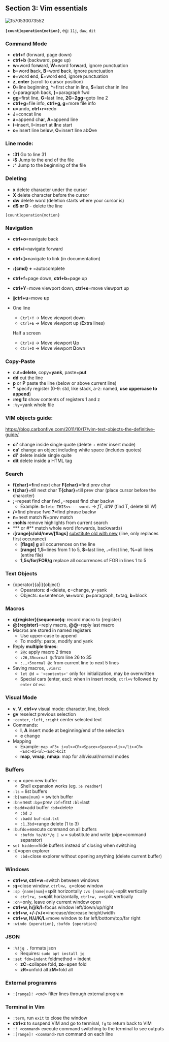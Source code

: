 ## Section 3: Vim essentials

![1570530073552](../../.images/1570530073552.png)

**`[count]operation{motion}`**, eg: `11j`, `daw`, `dit`

### Command Mode

* **ctrl+f** (forward, page down)
* **ctrl+b** (backward, page up)
* **w**=word for**w**ard, **W**=word for**w**ard, ignore punctuation
* **b**=word **b**ack, **B**=word **b**ack, ignore punctuation
* **e**=word **e**nd, **E**=word **e**nd, ignore punctuation
* **z, enter** (scroll to cursor position)
* **0**=line beginning, **^**=first char in line, **$**=last char in line
* **{**=paragraph back, **}**=paragraph fwd
*  **gg**=first line, **G**=last line, **2G**=**2gg**=goto line 2
* **ctrl+g**=file info, **ctrl+g, g**=more file info
* **u**=undo, **ctrl+r**=redo
* **J**=concat line
* **a**=append ch**a**r, **A**=append line
* **i**=insert, **I**=insert at l**I**ne start
* **o**=insert line bel**o**w, **O**=insert line ab**O**ve

### Line mode:

* **:31** Go to line 31
* **:$** Jump to the end of the file
* **:^** Jump to the beginning of the file

### Deleting

* **x** delete character under the cursor
* **X** delete character before the cursor
* **dw** delete word (deletion starts where your cursor is)
* **d$ or D** - delete the line

`[count]operation{motion}`

### Navigation

* **ctrl+o**=navigate back

* **ctrl+i**=navigate forward

* **ctrl+]**=navigate to link (in documentation)

* **:{cmd} + <TAB>**=autocomplete

* **ctrl+f**=page down, **ctrl+b**=page up

* **ctrl+Y**=move viewport down, **ctrl+e**=move viewport up

* jj**ctrl+u**=move **u**p 

* One line

  - `Ctrl+Y` → Move viewport down
  - `Ctrl+E` → Move viewport up (**E**xtra lines)

  Half a screen

  - `Ctrl+U` → Move viewport **U**p
  - `Ctrl+D` → Move viewport **D**own

### Copy-Paste

* cut=**delete**, copy=**yank**, paste=**put**
* **dd** cut the line
* **p** or **P** paste the line (below or above current line)
* **"** specify register (0-9: std, like stack, a-z: named, **use uppercase to append**)
* **:reg 1z** show contents of registers 1 and z
* `:%y`=yank whole file

### VIM objects guide:

https://blog.carbonfive.com/2011/10/17/vim-text-objects-the-definitive-guide/

* **ci'** change inside single quote (delete + enter insert mode)
* **ca'** change an object including white space (includes quotes)
* **di'** delete inside single quite
* **dit** delete inside a HTML tag

### Search

* **f{char}**=**f**ind next char **F{char}**=find prev char
* **t{char}**=**t**ill next char **T{char}**=till prev char (place cursor before the character)
* **;**=repeat find char fwd **,**=repeat find char backw
  * Example: `Delete THIS<<--- word.` -> *fT, dtW* (find T, delete till W)
* **/**=find phrase fwd **?**=find phrase backw
* **n**=next match **N**=prev match
* **:nohls** remove highlights from current search
* *** or #** match whole word (forwards, backwards)
* **:[range]s/old/new/[flags]** <u>substitute old with new</u> (line, only replaces first occurance)
  * **[flags]** **g** all occurrences on the line
  * **[range]** **1,5**=lines from 1 to 5, **$**=last line, **.**=first line, **%**=all lines (entire file)
  * **1,5s/for/FOR/g** replace all occurrences of FOR in lines 1 to 5

### Text Objects

* {operator}{a|i}{object}
  * Opearators: **d**=delete, **c**=change, **y**=yank
  * Objects: **s**=sentence, **w**=word, **p**=paragraph, **t**=tag, **b**=block

### Macros

* **q{register}(sequence)q**: record macro to {register}
* **@{register}**=reply macro, **@@**=reply last macro
* Macros are stored in named registers
  * Use upper-case to append
  * To modify: paste, modify and yank
* Reply **multiple times**:
  * `2@c` apply macro 2 times
  * `:26,35normal @c`from line 26 to 35
  * `:.,+5normal @c` from current line to next 5 lines
* Saving macros, `.vimrc`:
  * `let @d = '<contents>'` only for initialization, may be overwritten
  * Special cars (enter, esc): when in insert mode, `ctrl+v` followed by `enter` or `esc`

### Visual Mode

* **v**, **V**, **ctrl+v** visual mode: character, line, block
* **gv** reselect previous selection
* `:center`, `:left`, `:right` center selected text
* Commands:
  * **I**, **A** insert mode at beginning/end of the selection
  * **c** change
* Mapping
  * Example: `map <F3> i<ul><CR><Space><Space><li></li><CR><Esc>0i<ul><Esc>kcit`
  * **map**, **vmap**, **nmap**: map for all/visual/normal modes

### Buffers

* `:e`  = open new buffer
  * Shell expansion works (eg. `:e readme*`)
* `:ls` = list buffers
* `:b{name|num}` = switch buffer
* `:bn`=next `:bp`=prev `:bf`=first `:bl`=last
* `:badd`=add buffer `:bd`=delete
  * `:bd 3`
  * `:badd buf-dad.txt`
  * `:1,3bd`=range delete (1 to 3)
* `:bufdo`=execute command on all buffers
  * `:bufdo %s/#/*/g | w` = substitute and write (pipe=command separator)
* `set hidden`=hide buffers instead of closing when switching
* `:E`=open explorer
  * `:bd`=close explorer without opening anything (delete current buffer)

### Windows

* **ctrl+w, ctrl+w**=switch between windows
* **:q**=close window, `ctrl+w, q`=close window
* `:sp {name|num}`=s**p**lit horizontally `:vs {name|num}`=split **v**ertically
  * `ctrl+w, s`=**s**plit horizontally, `ctrl+w, v`=split **v**ertically
* `:on`=only, leave only current window open
* **ctrl+w, h/j/k/l**=focus window left/down/up/right
* **ctrl+w, +/-/>/<**=increase/decrease height/width
* **ctrl+w, H/J/K/L**=move window to far left/bottom/top/far right
* ``:windo {operation}``, `:bufdo {operation}`

### JSON
* `:%!jq .` formats json
  * Requires: `sudo apt install jq`
* `:set fdm=indent` foldmethod = indent
  * **zC**=**c**ollapse fold, **zo**=**o**pen fold
  * **zR**=unfold all **zM**=fold all

### External programms

* `:{range}! <cmd>` filter lines through external program

### Terminal in Vim

* `:term`, run `exit` to close the window
* **ctrl+z** to suspend VIM and go to terminal, `fg` to return back to VIM
* `:! <command>` execute command switching to the terminal to see outputs
* `:[range]! <command>` run command on each line